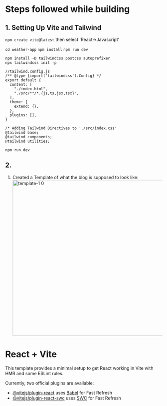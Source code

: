 # Steps followed while building

## 1. Setting Up Vite and Tailwind
`npm create vite@latest` then select 'React->Javascript'

`cd weather-app`
`npm install`
`npm run dev`
```
npm install -D tailwindcss postcss autoprefixer
npx tailwindcss init -p
```
```
//tailwind.config.js
/** @type {import('tailwindcss').Config} */
export default {
  content: [
    "./index.html",
    "./src/**/*.{js,ts,jsx,tsx}",
  ],
  theme: {
    extend: {},
  },
  plugins: [],
}
```
```
/* Adding Tailwind Directives to './src/index.css'
@tailwind base;
@tailwind components;
@tailwind utilities;
```
`npm run dev
`
## 2. 

1. Created a Template of what the blog is supposed to look like:
    <img width="500" alt="template-1 0" src="https://github.com/aryangavit/blog-website/assets/45901539/94dac9af-8d57-40e7-80fd-6b4d4b1eb40e">


# React + Vite

This template provides a minimal setup to get React working in Vite with HMR and some ESLint rules.

Currently, two official plugins are available:

- [@vitejs/plugin-react](https://github.com/vitejs/vite-plugin-react/blob/main/packages/plugin-react/README.md) uses [Babel](https://babeljs.io/) for Fast Refresh
- [@vitejs/plugin-react-swc](https://github.com/vitejs/vite-plugin-react-swc) uses [SWC](https://swc.rs/) for Fast Refresh
